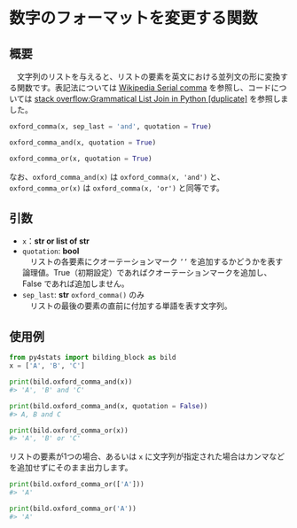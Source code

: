 # 数字のフォーマットを変更する関数

## 概要

　文字列のリストを与えると、リストの要素を英文における並列文の形に変換する関数です。表記法については [Wikipedia Serial comma](https://en.wikipedia.org/wiki/Serial_comma) を参照し、コードについては [stack overflow:Grammatical List Join in Python [duplicate]](https://stackoverflow.com/questions/19838976/grammatical-list-join-in-python) を参照しました。

```python
oxford_comma(x, sep_last = 'and', quotation = True)

oxford_comma_and(x, quotation = True)

oxford_comma_or(x, quotation = True)
```

なお、`oxford_comma_and(x)` は `oxford_comma(x, 'and')` と、`oxford_comma_or(x)` は `oxford_comma(x, 'or')` と同等です。

## 引数

- `x`：**str or list of str**</br>
- `quotation`: **bool**</br>
　リストの各要素にクオーテーションマーク `’’` を追加するかどうかを表す論理値。True（初期設定）であればクオーテーションマークを追加し、False であれば追加しません。
- `sep_last`: **str** `oxford_comma()` のみ</br>
　リストの最後の要素の直前に付加する単語を表す文字列。

## 使用例

```python
from py4stats import bilding_block as bild
x = ['A', 'B', 'C']

print(bild.oxford_comma_and(x))
#> 'A', 'B' and 'C'

print(bild.oxford_comma_and(x, quotation = False))
#> A, B and C

print(bild.oxford_comma_or(x))
#> 'A', 'B' or 'C'
```

リストの要素が1つの場合、あるいは `x` に文字列が指定された場合はカンマなどを追加せずにそのまま出力します。

```python
print(bild.oxford_comma_or(['A']))
#> 'A'

print(bild.oxford_comma_or('A'))
#> 'A'
```
